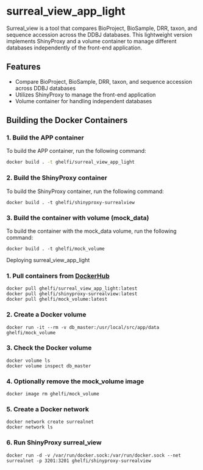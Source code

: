 # surreal_view_app_light

Surreal_view is a tool that compares BioProject, BioSample, DRR, taxon, and sequence accession across the DDBJ databases. This lightweight version implements ShinyProxy and a volume container to manage different databases independently of the front-end application.

## Features

- Compare BioProject, BioSample, DRR, taxon, and sequence accession across DDBJ databases
- Utilizes ShinyProxy to manage the front-end application
- Volume container for handling independent databases

## Building the Docker Containers

### 1. Build the APP container

To build the APP container, run the following command:

```bash
docker build . -t ghelfi/surreal_view_app_light

```
### 2. Build the ShinyProxy container
To build the ShinyProxy container, run the following command:
```
docker build . -t ghelfi/shinyproxy-surrealview
```
### 3. Build the container with volume (mock_data)
To build the container with the mock_data volume, run the following command:
```
docker build . -t ghelfi/mock_volume
```
Deploying surreal_view_app_light
### 1. Pull containers from [DockerHub](https://hub.docker.com/r/ghelfi/surreal_view) 
```
docker pull ghelfi/surreal_view_app_light:latest
docker pull ghelfi/shinyproxy-surrealview:latest
docker pull ghelfi/mock_volume:latest
```
### 2. Create a Docker volume
```
docker run -it --rm -v db_master:/usr/local/src/app/data ghelfi/mock_volume
```
### 3. Check the Docker volume
```
docker volume ls
docker volume inspect db_master
```
### 4. Optionally remove the mock_volume image
```
docker image rm ghelfi/mock_volume
```
### 5. Create a Docker network
```
docker network create surrealnet
docker network ls
```
### 6. Run ShinyProxy surreal_view
```
docker run -d -v /var/run/docker.sock:/var/run/docker.sock --net surrealnet -p 3201:3201 ghelfi/shinyproxy-surrealview
```
